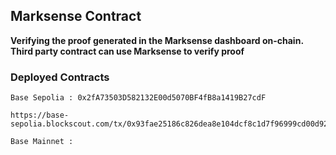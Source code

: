 ## Marksense Contract

**Verifying the proof generated in the Marksense dashboard on-chain. Third party contract can use Marksense to verify proof**

### Deployed Contracts

```
Base Sepolia : 0x2fA73503D582132E00d5070BF4fB8a1419B27cdF

https://base-sepolia.blockscout.com/tx/0x93fae25186c826dea8e104dcf8c1d7f96999cd00d920e1496428ca11e867f318
```

```
Base Mainnet :
```
